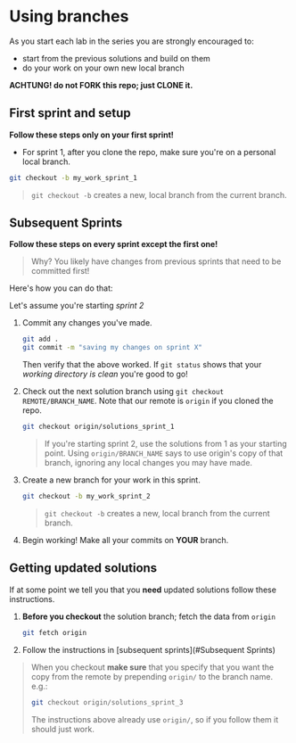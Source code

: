 # Using branches

As you start each lab in the series you are strongly encouraged to:

* start from the previous solutions and build on them
* do your work on your own new local branch

**ACHTUNG! do not FORK this repo; just CLONE it.**


## First sprint and setup

**Follow these steps only on your first sprint!**

* For sprint 1, after you clone the repo, make sure you're on a personal local branch.  

```sh
git checkout -b my_work_sprint_1
```
   > `git checkout -b` creates a new, local branch from the current branch.



## Subsequent Sprints

**Follow these steps on every sprint except the first one!**
> Why? You likely have changes from previous sprints that need to be committed first!

Here's how you can do that:

Let's assume you're starting *sprint 2*

1. Commit any changes you've made.
   
   ```sh
   git add .
   git commit -m "saving my changes on sprint X"
   ```
   Then verify that the above worked.  If `git status` shows that your *working directory is clean* you're good to go!

   
1. Check out the next solution branch using `git checkout REMOTE/BRANCH_NAME`.  Note that our remote is `origin` if you cloned the repo.

   ```sh
   git checkout origin/solutions_sprint_1
   ```
   > If you're starting sprint 2, use the solutions from 1 as your starting point.
   > Using `origin/BRANCH_NAME` says to use origin's copy of that branch, ignoring any local changes you may have made.

   
1. Create a new branch for your work in this sprint.
   
   ```sh
   git checkout -b my_work_sprint_2
   ```
   > `git checkout -b` creates a new, local branch from the current branch.
   
1. Begin working!  Make all your commits on **YOUR** branch.



## Getting updated solutions

If at some point we tell you that you **need** updated solutions follow these instructions.

1. **Before you checkout** the solution branch; fetch the data from `origin`

   ```sh
   git fetch origin
   ```

1. Follow the instructions in [subsequent sprints](#Subsequent Sprints)

> When you checkout **make sure** that you specify that you want the copy from the remote by prepending `origin/` to the branch name.  e.g.:
>
>   ```sh
>   git checkout origin/solutions_sprint_3
>   ```
> 
> The instructions above already use `origin/`, so if you follow them it should just work.